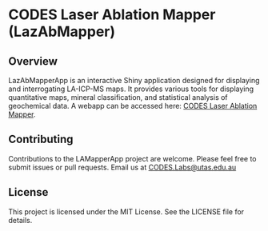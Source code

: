 # CODES Laser Ablation Mapper (LazAbMapper)

## Overview
LazAbMapperApp is an interactive Shiny application designed for displaying and interrogating LA-ICP-MS maps. It provides various tools for displaying quantitative maps, mineral classification, and statistical analysis of geochemical data. A webapp can be accessed here: [CODES Laser Ablation Mapper](https://codes-labs-codes-lazabmapper.share.connect.posit.cloud). 

## Contributing
Contributions to the LAMapperApp project are welcome. Please feel free to submit issues or pull requests. Email us at CODES.Labs@utas.edu.au

## License
This project is licensed under the MIT License. See the LICENSE file for details.
